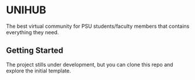 # UNIHUB

The best virtual community for PSU students/faculty members that contains everything they need.

## Getting Started

The project stills under development, but you can clone this repo and explore the initial template.
